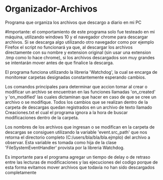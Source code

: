 # Organizador-Archivos
Programa que organiza los archivos que descargo a diario en mi PC

#Importante: el comportamiento de este programa solo fue testeado en mi máquina, utilizando windows 10 y el navegador chrome para descargar archivos. Si se descarga algo utilizando otro navegador como por ejemplo Firefox el script no funcionará ya que, al descargar los archivos directamente con su nombre y extension original (sin usar una extension .tmp como lo hace chrome), si los archivos descargados son muy grandes se intentarán mover antes de que finalice la descarga. 


El programa funciona utilizando la libreria 'Watchdog', la cual se encarga de monitorear carpetas designadas constantemente esperando cambios. 

Los comandos principales para determinar que accion tomar al crear o modificar un archivo se encuentran en las funciones llamadas 'on_created' y 'on_modified' las cuales dictaminan que hacer en caso de que se cree un archivo o se modifique. 
Todos los cambios que se realizan dentro de la carpeta de descargas quedan registrados en un archivo de texto llamado Creaciones.txt el cual el programa ignora a la hora de buscar modificaciones dentro de la carpeta.

Los nombres de los archivos que ingresan o se modifican en la carpeta de descargas se consiguen utilizando la variable 'event.src_path' que nos retorna el directorio completo (C:/users/bla/bla/bla.ejmplo) del archivo a observar. Esta variable es tomada como hija de la clase 'FileSystemEventHandler' provista por la libreria Watchdog.

Es importante para el programa agregar un tiempo de delay o de retraso entre las lecturas de modificaciones y las ejecuciones del codigo porque de esta forma evitamos mover archivos que todavia no han sido descargados completamente 


